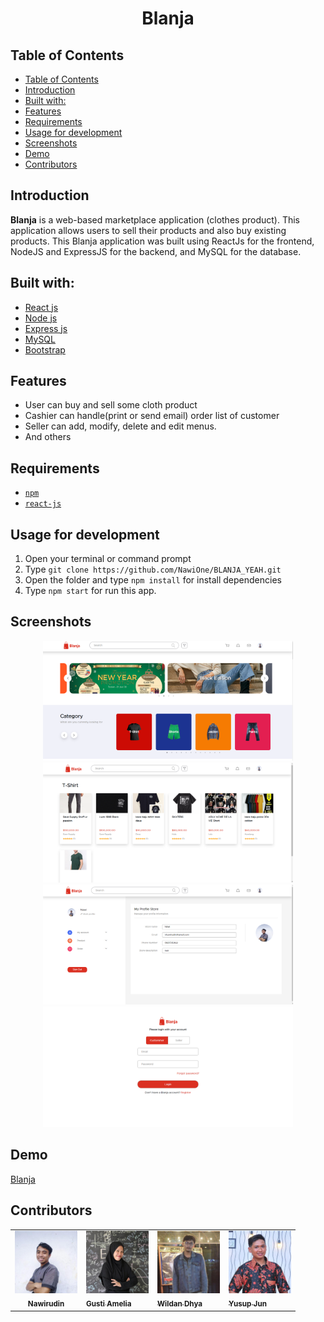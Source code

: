 <h1 align="center">Blanja</h1>

## Table of Contents

- [Table of Contents](#table-of-contents)
- [Introduction](#introduction)
- [Built with:](#built-with)
- [Features](#features)
- [Requirements](#requirements)
- [Usage for development](#usage-for-development)
- [Screenshots](#screenshots)
- [Demo](#demo)
- [Contributors](#contributors)

## Introduction
<b>Blanja</b> is a web-based marketplace application (clothes product). This application allows users to sell their products and also buy existing products. This Blanja application was built using ReactJs for the frontend, NodeJS and ExpressJS for the backend, and MySQL for the database.

## Built with:
- [React js](https://reactjs.org/)
- [Node js](https://nodejs.org/en/)
- [Express js](https://expressjs.com/)
- [MySQL](https://www.mysql.com/)
- [Bootstrap](https://getbootstrap.com/)

## Features
* User can buy and sell some cloth product
* Cashier can handle(print or send email) order list of customer
* Seller can add, modify, delete and edit menus.
* And others

## Requirements
* [`npm`](https://www.npmjs.com/get-npm)
* [`react-js`](https://reactjs.org/)


## Usage for development
1. Open your terminal or command prompt
2. Type `git clone https://github.com/NawiOne/BLANJA_YEAH.git`
3. Open the folder and type `npm install` for install dependencies
4. Type `npm start` for run this app.

## Screenshots
<div align="center">
    <img width="400" src="./src/assets/image/blanja/home.png"> 
    <img width="400" src="./src/assets/image/blanja/catgeory.png">
     <img width="400" src="./src/assets/image/blanja/profile.png">
    <img width="400" src="./src/assets/image/blanja/login.png">
</div>

## Demo
[Blanja](52.91.11.189:8080/)

## Contributors
<center>
  <table>
    <tr>
      <td align="center">
        <a href="https://github.com/NawiOne">
          <img width="100" src="./src/assets/image/contributors/saya.jpg"><br/>
          <sub><b>Nawirudin</b></sub>
        </a>
      </td>
      <td>
        <a href="https://github.com/GustiAmelia">
          <img width="100" src="./src/assets/image/contributors/amel.jpg"><br/>
          <sub><b>Gusti Amelia</b></sub>
        </a>
      </td>
      <td>
        <a href="https://github.com/wildandhya">
          <img width="100" src="./src/assets/image/contributors/wildan.jpg"><br/>
          <sub><b>Wildan Dhya</b></sub>
        </a>
      </td>
      <td>
        <a href="https://github.com/YusupJunaedi">
            <img width="100" src="./src/assets/image/contributors/ucup.jpg"><br/>
            <sub><b>Yusup Jun</b></sub>
        </a>
      </td>
  </table>
</center>